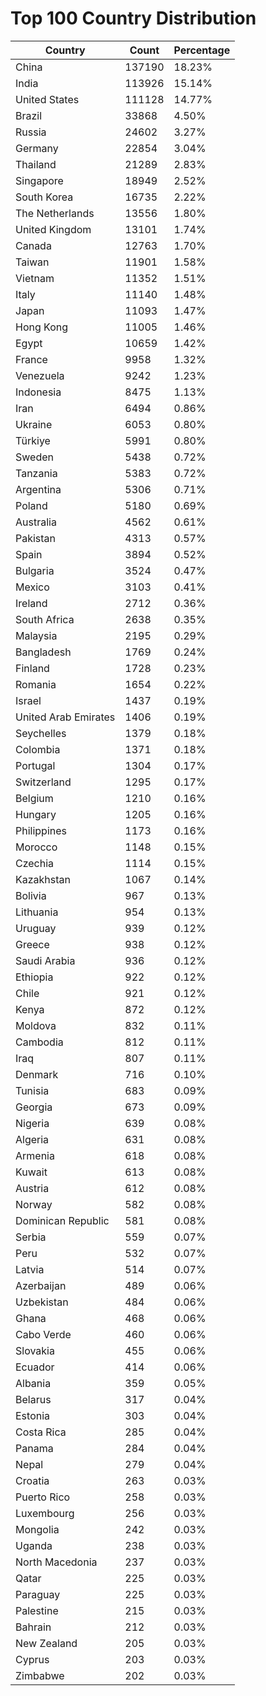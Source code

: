 # Top 100 Country Distribution
| Country | Count | Percentage |
|----|----|----|
| China | 137190 | 18.23% |
| India | 113926 | 15.14% |
| United States | 111128 | 14.77% |
| Brazil | 33868 | 4.50% |
| Russia | 24602 | 3.27% |
| Germany | 22854 | 3.04% |
| Thailand | 21289 | 2.83% |
| Singapore | 18949 | 2.52% |
| South Korea | 16735 | 2.22% |
| The Netherlands | 13556 | 1.80% |
| United Kingdom | 13101 | 1.74% |
| Canada | 12763 | 1.70% |
| Taiwan | 11901 | 1.58% |
| Vietnam | 11352 | 1.51% |
| Italy | 11140 | 1.48% |
| Japan | 11093 | 1.47% |
| Hong Kong | 11005 | 1.46% |
| Egypt | 10659 | 1.42% |
| France | 9958 | 1.32% |
| Venezuela | 9242 | 1.23% |
| Indonesia | 8475 | 1.13% |
| Iran | 6494 | 0.86% |
| Ukraine | 6053 | 0.80% |
| Türkiye | 5991 | 0.80% |
| Sweden | 5438 | 0.72% |
| Tanzania | 5383 | 0.72% |
| Argentina | 5306 | 0.71% |
| Poland | 5180 | 0.69% |
| Australia | 4562 | 0.61% |
| Pakistan | 4313 | 0.57% |
| Spain | 3894 | 0.52% |
| Bulgaria | 3524 | 0.47% |
| Mexico | 3103 | 0.41% |
| Ireland | 2712 | 0.36% |
| South Africa | 2638 | 0.35% |
| Malaysia | 2195 | 0.29% |
| Bangladesh | 1769 | 0.24% |
| Finland | 1728 | 0.23% |
| Romania | 1654 | 0.22% |
| Israel | 1437 | 0.19% |
| United Arab Emirates | 1406 | 0.19% |
| Seychelles | 1379 | 0.18% |
| Colombia | 1371 | 0.18% |
| Portugal | 1304 | 0.17% |
| Switzerland | 1295 | 0.17% |
| Belgium | 1210 | 0.16% |
| Hungary | 1205 | 0.16% |
| Philippines | 1173 | 0.16% |
| Morocco | 1148 | 0.15% |
| Czechia | 1114 | 0.15% |
| Kazakhstan | 1067 | 0.14% |
| Bolivia | 967 | 0.13% |
| Lithuania | 954 | 0.13% |
| Uruguay | 939 | 0.12% |
| Greece | 938 | 0.12% |
| Saudi Arabia | 936 | 0.12% |
| Ethiopia | 922 | 0.12% |
| Chile | 921 | 0.12% |
| Kenya | 872 | 0.12% |
| Moldova | 832 | 0.11% |
| Cambodia | 812 | 0.11% |
| Iraq | 807 | 0.11% |
| Denmark | 716 | 0.10% |
| Tunisia | 683 | 0.09% |
| Georgia | 673 | 0.09% |
| Nigeria | 639 | 0.08% |
| Algeria | 631 | 0.08% |
| Armenia | 618 | 0.08% |
| Kuwait | 613 | 0.08% |
| Austria | 612 | 0.08% |
| Norway | 582 | 0.08% |
| Dominican Republic | 581 | 0.08% |
| Serbia | 559 | 0.07% |
| Peru | 532 | 0.07% |
| Latvia | 514 | 0.07% |
| Azerbaijan | 489 | 0.06% |
| Uzbekistan | 484 | 0.06% |
| Ghana | 468 | 0.06% |
| Cabo Verde | 460 | 0.06% |
| Slovakia | 455 | 0.06% |
| Ecuador | 414 | 0.06% |
| Albania | 359 | 0.05% |
| Belarus | 317 | 0.04% |
| Estonia | 303 | 0.04% |
| Costa Rica | 285 | 0.04% |
| Panama | 284 | 0.04% |
| Nepal | 279 | 0.04% |
| Croatia | 263 | 0.03% |
| Puerto Rico | 258 | 0.03% |
| Luxembourg | 256 | 0.03% |
| Mongolia | 242 | 0.03% |
| Uganda | 238 | 0.03% |
| North Macedonia | 237 | 0.03% |
| Qatar | 225 | 0.03% |
| Paraguay | 225 | 0.03% |
| Palestine | 215 | 0.03% |
| Bahrain | 212 | 0.03% |
| New Zealand | 205 | 0.03% |
| Cyprus | 203 | 0.03% |
| Zimbabwe | 202 | 0.03% |
